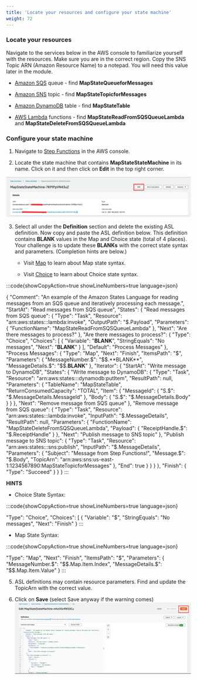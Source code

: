 ```yaml
---
title: 'Locate your resources and configure your state machine'
weight: 72
---
```


### Locate your resources

Navigate to the services below in the AWS console to familiarize yourself with the resources. Make sure you are in the correct region. Copy the SNS Topic ARN (Amazon Resource Name) to a notepad. You will need this value later in the module. 

- [Amazon SQS](https://console.aws.amazon.com/sqs/v2/home) queue - find **MapStateQueueforMessages**

- [Amazon SNS](https://console.aws.amazon.com/sns/v3/home) topic - find **MapStateTopicforMessages**

- [Amazon DynamoDB](https://console.aws.amazon.com/dynamodbv2/home) table - find **MapStateTable**

- [AWS Lambda](https://console.aws.amazon.com/lambda/home) functions - find **MapStateReadFromSQSQueueLambda** and **MapStateDeleteFromSQSQueueLambda**

### Configure your state machine

1. Navigate to [Step Functions](https://console.aws.amazon.com/states/home) in the AWS console.

2. Locate the state machine that contains **MapStateStateMachine** in its name. Click on it and then click on **Edit** in the top right corner.

![EDIT](/static/img/module-5/extra-credit-map-state-definition-edit.png)

3. Select all under the **Definition** section and delete the existing ASL definition. Now copy and paste the ASL definition below. This definition contains **BLANK** values in the Map and Choice state (total of 4 places). Your challenge is to update these **BLANKs** with the correct state syntax and parameters. (Completion hints are below.)

    - Visit [Map](https://docs.aws.amazon.com/step-functions/latest/dg/amazon-states-language-map-state.html) to learn about Map state syntax.

    - Visit [Choice](https://docs.aws.amazon.com/step-functions/latest/dg/amazon-states-language-choice-state.html) to learn about Choice state syntax.

:::code{showCopyAction=true showLineNumbers=true language=json}

{
"Comment": "An example of the Amazon States Language for reading messages from an SQS queue and iteratively processing each message.",
"StartAt": "Read messages from SQS queue",
"States": {
"Read messages from SQS queue": {
"Type": "Task",
"Resource": "arn:aws:states:::lambda:invoke",
"OutputPath": "$.Payload",
      "Parameters": {
        "FunctionName": "MapStateReadFromSQSQueueLambda"
      },
      "Next": "Are there messages to process?"
    },
    "Are there messages to process?": {
      "Type": "Choice",
      "Choices": [
        {
          "Variable": "**BLANK**",
          "StringEquals": "No messages",
          "Next": "**BLANK**"
        }
      ],
      "Default": "Process Messages"
    },
    "Process Messages": {
      "Type": "Map",
      "Next": "Finish",
      "ItemsPath": "$",
"Parameters": {
"MessageNumber.$": "$$.**BLANK**",
        "MessageDetails.$": "$$.**BLANK**"
      },
      "Iterator": {
        "StartAt": "Write message to DynamoDB",
        "States": {
          "Write message to DynamoDB": {
            "Type": "Task",
            "Resource": "arn:aws:states:::dynamodb:putItem",
            "ResultPath": null,
            "Parameters": {
              "TableName": "MapStateTable",
              "ReturnConsumedCapacity": "TOTAL",
              "Item": {
                "MessageId": {
                  "S.$": "$.MessageDetails.MessageId"
                },
                "Body": {
                  "S.$": "$.MessageDetails.Body"
                }
              }
            },
            "Next": "Remove message from SQS queue"
          },
          "Remove message from SQS queue": {
            "Type": "Task",
            "Resource": "arn:aws:states:::lambda:invoke",
            "InputPath": "$.MessageDetails",
"ResultPath": null,
"Parameters": {
"FunctionName": "MapStateDeleteFromSQSQueueLambda",
"Payload": {
"ReceiptHandle.$": "$.ReceiptHandle"
}
},
"Next": "Publish message to SNS topic"
},
"Publish message to SNS topic": {
"Type": "Task",
"Resource": "arn:aws:states:::sns:publish",
"InputPath": "$.MessageDetails",
            "Parameters": {
              "Subject": "Message from Step Functions!",
              "Message.$": "$.Body",
"TopicArn": "arn:aws:sns:us-east-1:1234567890:MapStateTopicforMessages"
},
"End": true
}
}
}
},
"Finish": {
"Type": "Succeed"
}
}
}
:::

**HINTS**


- Choice State Syntax:

:::code{showCopyAction=true showLineNumbers=true language=json}

"Type": "Choice",
"Choices": [
{
"Variable": "$",
"StringEquals": "No messages",
"Next": "Finish"
}
:::

- Map State Syntax:

:::code{showCopyAction=true showLineNumbers=true language=json}

"Type": "Map",
"Next": "Finish",
"ItemsPath": "$",
      "Parameters": {
        "MessageNumber.$": "$$.Map.Item.Index",
        "MessageDetails.$": "$$.Map.Item.Value"
}
:::

5. ASL definitions may contain resource parameters. Find and update the TopicArn with the correct value.

6. Click on **Save** (select Save anyway if the warning comes)
   ![save](/static/img/module-5/extra-credit-map-state-definition.png)

